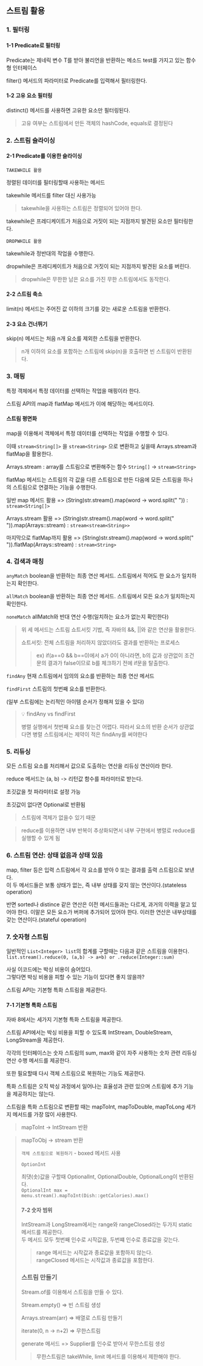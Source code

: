 ## 스트림 활용

### 1. 필터링

#### 1-1 Predicate로 필터링

Predicate는 제네릭 변수 T를 받아 불리언을 반환하는 메소드 test를 가지고 있는 함수형 인터페이스

filter() 메서드의 파라미터로 Predicate를 입력해서 필터링한다.

#### 1-2 고유 요소 필터링

distinct() 메서드를 사용하면 고유한 요소만 필터링된다.
> 고유 여부는 스트림에서 만든 객체의 hashCode, equals로 결정된다

### 2. 스트림 슬라이싱

#### 2-1 Predicate를 이용한 슬라이싱

`TAKEWHILE 활용`

정렬된 데이터를 필터링할때 사용하는 메서드

takewhile 메서드를 filter 대신 사용가능
> takewhile을 사용하는 스트림은 정렬되어 있어야 한다.

takewhile은 프레디케이트가 처음으로 거짓이 되는 지점까지 발견된 요소만 필터링한다.

`DROPWHILE 활용`

takewhile과 정반대의 작업을 수행한다.

dropwhile은 프레디케이트가 처음으로 거짓이 되는 지점까지 발견된 요소를 버린다.

> dropwhile은 무한한 남은 요소를 가진 무한 스트림에서도 동작한다.

#### 2-2 스트림 축소

limit(n) 메서드는 주어진 값 이하의 크기를 갖는 새로운 스트림을 반환한다.

#### 2-3 요소 건너뛰기

skip(n) 메서드는 처음 n개 요소를 제외한 스트림을 반환한다.

> n개 이하의 요소를 포함하는 스트림에 skip(n)을 호출하면 빈 스트림이 반환된다.

### 3. 매핑

특정 객체에서 특정 데이터를 선택하는 작업을 매핑이라 한다.

스트림 API의 map과 flatMap 메서드가 이에 해당하는 메서드이다.

#### 스트림 평면화

map을 이용해서 객체에서 특정 데이터를 선택하는 작업을 수행할 수 있다.

이때 ```stream<String[]>``` 을 ```stream<String>``` 으로 변환하고 싶을때 Arrays.stream과 flatMap을 활용한다.

Arrays.stream : array를 스트림으로 변환해주는 함수 ```String[]``` -> ```stream<String>```

flatMap 메서드는 스트림의 각 값을 다른 스트림으로 만든 다음에 모든 스트림을 하나의 스트림으로 연결하는 기능을 수행한다.

일반 map 메서드 활용 => (String)str.stream().map(word -> word.split(" ")) : ```stream<String[]>```

Arrays.stream 활용 => (String)str.stream().map(word -> word.split(" ")).map(Arrays::stream) : ```stream<stream<String>>```

마지막으로 flatMap까지 활용 => (String)str.stream().map(word -> word.split(" ")).flatMap(Arrays::stream) : ```stream<String>```

### 4. 검색과 매칭

```anyMatch``` boolean을 반환하는 최종 연산 메서드. 스트림에서 적어도 한 요소가 일치하는지 확인한다.

```allMatch``` boolean을 반환하는 최종 연산 메서드. 스트림에서 모든 요소가 일치하는지 확인한다.

```noneMatch``` allMatch와 반대 연산 수행(일치하는 요소가 없는지 확인한다)

> 위 세 메서드는 스트림 쇼트서킷 기법, 즉 자바의 &&, ||와 같은 연산을 활용한다.
>
>쇼트서킷: 전체 스트림을 처리하지 않았더라도 결과를 반환하는 프로세스
>>ex) if(a==0 && b==0)에서 a가 0이 아니라면, b의 값과 상관없이 조건문의 결과가 false이므로 b를 체크하기 전에 if문을 탈출한다.

```findAny``` 현재 스트림에서 임의의 요소를 반환하는 최종 연산 메서드

```findFirst``` 스트림의 첫번째 요소를 반환한다.

(일부 스트림에는 논리적인 아이템 순서가 정해져 있을 수 있다)

> 💡 findAny vs findFirst
>
>병렬 실행에서 첫번째 요소를 찾는건 어렵다. 따라서 요소의 반환 순서가 상관없다면 병렬 스트림에서는 제약이 적은 findAny를 써야한다

### 5. 리듀싱

모든 스트림 요소를 처리해서 값으로 도출하는 연산을 리듀싱 연산이라 한다.

reduce 메서드는 (a, b) -> 리턴값 함수를 파라미터로 받는다.

초깃값을 첫 파라미터로 설정 가능

초깃값이 없다면 Optional로 반환됨
> 스트림에 객체가 없을수 있기 때문

> reduce를 이용하면 내부 반복이 추상화되면서 내부 구현에서 병렬로 reduce를 실행할 수 있게 됨

### 6. 스트림 연산: 상태 없음과 상태 있음

map, filter 등은 입력 스트림에서 각 요소를 받아 0 또는 결과를 출력 스트림으로 보낸다.<br>
이 두 메서드들은 보통 상태가 없는, 즉 내부 상태를 갖지 않는 연산이다.(stateless operation)

반면 sorted나 distince 같은 연산은 이전 메서드들과는 다르게, 과거의 이력을 알고 있어야 한다. 이말은 모든 요소가 버퍼에 추가되어 있어야 한다. 이러한 연산은 내부상태를 갖는 연산이다.(stateful operation)

### 7. 숫자형 스트림

일반적인 ```List<Integer> list```의 합계를 구할때는 다음과 같은 스트림을 이용한다.<br>
```list.stream().reduce(0, (a,b) -> a+b) or .reduce(Integer::sum)```

사실 이코드에는 박싱 비용이 숨어있다.<br>
그렇다면 박싱 비용을 피할 수 있는 기능이 있다면 좋지 않을까?

스트림 API는 기본형 특화 스트림을 제공한다.

#### 7-1 기본형 특화 스트림

자바 8에서는 세가지 기본형 특화 스트림을 제공한다.

스트림 API에서는 박싱 비용을 피할 수 있도록 IntStream, DoubleStream, LongStream을 제공한다.

각각의 인터페이스는 숫자 스트림의 sum, max와 같이 자주 사용하는 숫자 관련 리듀싱 연산 수행 메서드를 제공한다.

또한 필요할때 다시 객체 스트림으로 복원하는 기능도 제공한다.

특화 스트림은 오직 박싱 과정에서 일어나는 효율성과 관련 있으며 스트림에 추가 기능을 제공하지는 않는다.

스트림을 특화 스트림으로 변환할 때는 mapToInt, mapToDouble, mapToLong 세가지 메서드를 가장 많이 사용한다.
> mapToInt -> IntStream 반환

> mapToObj -> stream<Object> 반환

`객체 스트림으로 복원하기` - boxed 메서드 사용

`OptionInt`

최댓(솟)값을 구할때 OptionalInt, OptionalDouble, OptionalLong이 반환된다.<br>
```OptionalInt max = menu.stream().mapToInt(Dish::getCalories).max()```

#### 7-2 숫자 범위

IntStream과 LongStream에서는 range와 rangeClosed라는 두가지 static 메서드를 제공한다.<br>
두 메서드 모두 첫번째 인수로 시작값을, 두번쨰 인수로 종료값을 갖는다.

> range 메서드는 시작값과 종료값을 포함하지 않는다.<br>
> rangeClosed 메서드는 시작값과 종료값을 포함한다.

### 스트림 만들기

Stream.of를 이용해서 스트림을 만들 수 있다.

Stream.empty() => 빈 스트림 생성

Arrays.stream(arr) => 배열로 스트림 만들기

iterate(0, n -> n+2) => 무한스트림

generate 메서드 => Supplier를 인수로 받아서 무한스트림 생성

> 무한스트림은 takeWhile, limit 메서드를 이용해서 제한해야 한다.













